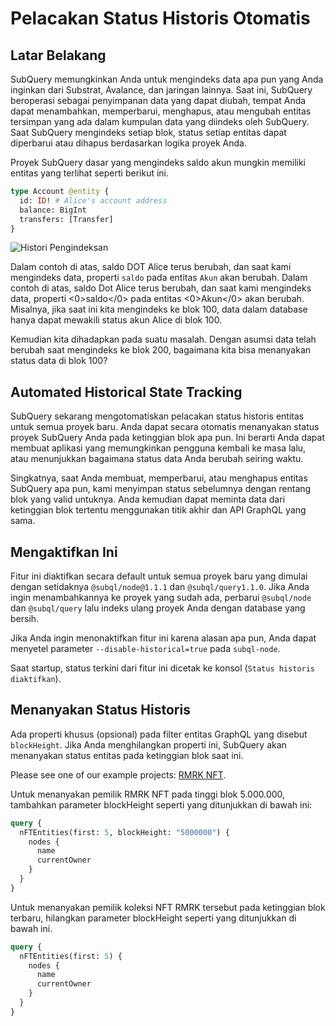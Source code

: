 # Pelacakan Status Historis Otomatis

## Latar Belakang

SubQuery memungkinkan Anda untuk mengindeks data apa pun yang Anda inginkan dari Substrat, Avalance, dan jaringan lainnya. Saat ini, SubQuery beroperasi sebagai penyimpanan data yang dapat diubah, tempat Anda dapat menambahkan, memperbarui, menghapus, atau mengubah entitas tersimpan yang ada dalam kumpulan data yang diindeks oleh SubQuery. Saat SubQuery mengindeks setiap blok, status setiap entitas dapat diperbarui atau dihapus berdasarkan logika proyek Anda.

Proyek SubQuery dasar yang mengindeks saldo akun mungkin memiliki entitas yang terlihat seperti berikut ini.

```graphql
type Account @entity {
  id: ID! # Alice's account address
  balance: BigInt
  transfers: [Transfer]
}
```

![Histori Pengindeksan](/assets/img/historic_indexing.png)

Dalam contoh di atas, saldo DOT Alice terus berubah, dan saat kami mengindeks data, properti `saldo` pada entitas `Akun` akan berubah. Dalam contoh di atas, saldo Dot Alice terus berubah, dan saat kami mengindeks data, properti <0>saldo</0> pada entitas <0>Akun</0> akan berubah. Misalnya, jika saat ini kita mengindeks ke blok 100, data dalam database hanya dapat mewakili status akun Alice di blok 100.

Kemudian kita dihadapkan pada suatu masalah. Dengan asumsi data telah berubah saat mengindeks ke blok 200, bagaimana kita bisa menanyakan status data di blok 100?

## Automated Historical State Tracking

SubQuery sekarang mengotomatiskan pelacakan status historis entitas untuk semua proyek baru. Anda dapat secara otomatis menanyakan status proyek SubQuery Anda pada ketinggian blok apa pun. Ini berarti Anda dapat membuat aplikasi yang memungkinkan pengguna kembali ke masa lalu, atau menunjukkan bagaimana status data Anda berubah seiring waktu.

Singkatnya, saat Anda membuat, memperbarui, atau menghapus entitas SubQuery apa pun, kami menyimpan status sebelumnya dengan rentang blok yang valid untuknya. Anda kemudian dapat meminta data dari ketinggian blok tertentu menggunakan titik akhir dan API GraphQL yang sama.

## Mengaktifkan Ini

Fitur ini diaktifkan secara default untuk semua proyek baru yang dimulai dengan setidaknya `@subql/node@1.1.1` dan `@subql/query1.1.0`. Jika Anda ingin menambahkannya ke proyek yang sudah ada, perbarui `@subql/node` dan `@subql/query` lalu indeks ulang proyek Anda dengan database yang bersih.

Jika Anda ingin menonaktifkan fitur ini karena alasan apa pun, Anda dapat menyetel parameter `--disable-historical=true` pada `subql-node`.

Saat startup, status terkini dari fitur ini dicetak ke konsol (`Status historis diaktifkan`).

## Menanyakan Status Historis

Ada properti khusus (opsional) pada filter entitas GraphQL yang disebut `blockHeight`. Jika Anda menghilangkan properti ini, SubQuery akan menanyakan status entitas pada ketinggian blok saat ini.

Please see one of our example projects: [RMRK NFT](https://explorer.subquery.network/subquery/subquery/rmrk-nft-historical).

Untuk menanyakan pemilik RMRK NFT pada tinggi blok 5.000.000, tambahkan parameter blockHeight seperti yang ditunjukkan di bawah ini:

```graphql
query {
  nFTEntities(first: 5, blockHeight: "5000000") {
    nodes {
      name
      currentOwner
    }
  }
}
```

Untuk menanyakan pemilik koleksi NFT RMRK tersebut pada ketinggian blok terbaru, hilangkan parameter blockHeight seperti yang ditunjukkan di bawah ini.

```graphql
query {
  nFTEntities(first: 5) {
    nodes {
      name
      currentOwner
    }
  }
}
```